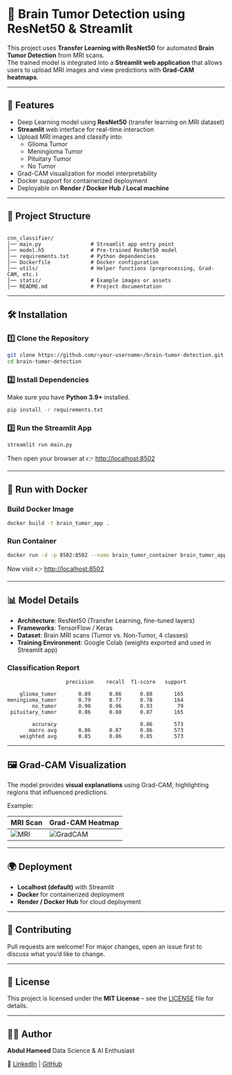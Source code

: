 
# 🧠 Brain Tumor Detection using ResNet50 & Streamlit

This project uses **Transfer Learning with ResNet50** for automated **Brain Tumor Detection** from MRI scans.  
The trained model is integrated into a **Streamlit web application** that allows users to upload MRI images and view predictions with **Grad-CAM heatmaps**.

---

## 🚀 Features
- Deep Learning model using **ResNet50** (transfer learning on MRI dataset)  
- **Streamlit** web interface for real-time interaction  
- Upload MRI images and classify into:  
  - Glioma Tumor  
  - Meningioma Tumor  
  - Pituitary Tumor  
  - No Tumor  
- Grad-CAM visualization for model interpretability  
- Docker support for containerized deployment  
- Deployable on **Render / Docker Hub / Local machine**

---

## 📂 Project Structure
```

cnn_classifier/
│── main.py                # Streamlit app entry point
│── model.h5               # Pre-trained ResNet50 model
│── requirements.txt       # Python dependencies
│── Dockerfile             # Docker configuration
│── utils/                 # Helper functions (preprocessing, Grad-CAM, etc.)
│── static/                # Example images or assets
│── README.md              # Project documentation

````

---

## 🛠️ Installation

### 1️⃣ Clone the Repository
```bash
git clone https://github.com/<your-username>/brain-tumor-detection.git
cd brain-tumor-detection
````

### 2️⃣ Install Dependencies

Make sure you have **Python 3.9+** installed.

```bash
pip install -r requirements.txt
```

### 3️⃣ Run the Streamlit App

```bash
streamlit run main.py
```

Then open your browser at 👉 [http://localhost:8502](http://localhost:8502)

---

## 🐳 Run with Docker

### Build Docker Image

```bash
docker build -t brain_tumor_app .
```

### Run Container

```bash
docker run -d -p 8502:8502 --name brain_tumor_container brain_tumor_app
```

Now visit 👉 [http://localhost:8502](http://localhost:8502)

---

## 📊 Model Details

* **Architecture**: ResNet50 (Transfer Learning, fine-tuned layers)
* **Frameworks**: TensorFlow / Keras
* **Dataset**: Brain MRI scans (Tumor vs. Non-Tumor, 4 classes)
* **Training Environment**: Google Colab (weights exported and used in Streamlit app)

### Classification Report

```
                   precision    recall  f1-score   support

    glioma_tumor       0.89      0.86      0.88       165
meningioma_tumor       0.79      0.77      0.78       164
        no_tumor       0.90      0.96      0.93        79
 pituitary_tumor       0.86      0.88      0.87       165

        accuracy                           0.86       573
       macro avg       0.86      0.87      0.86       573
    weighted avg       0.85      0.86      0.85       573
```

---

## 🖼️ Grad-CAM Visualization

The model provides **visual explanations** using Grad-CAM, highlighting regions that influenced predictions.

Example:

| MRI Scan                      | Grad-CAM Heatmap               |
| ----------------------------- | ------------------------------ |
| ![MRI](static/sample_mri.jpg) | ![GradCAM](static/gradcam.jpg) |

---

## 🌍 Deployment

* **Localhost (default)** with Streamlit
* **Docker** for containerized deployment
* **Render / Docker Hub** for cloud deployment

---

## 🤝 Contributing

Pull requests are welcome!
For major changes, open an issue first to discuss what you’d like to change.

---

## 📜 License

This project is licensed under the **MIT License** – see the [LICENSE](LICENSE) file for details.

---

## 👨‍💻 Author

**Abdul Hameed**
Data Science & AI Enthusiast

🔗 [LinkedIn](https://www.linkedin.com/in/abdul-hameed-6119561b0/) | [GitHub](https://github.com)

```
```
